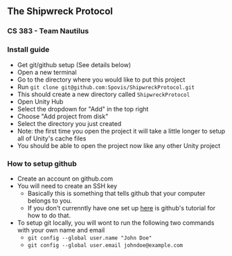 ## The Shipwreck Protocol
### CS 383 - Team Nautilus

### Install guide
  - Get git/github setup (See details below)
  - Open a new terminal
  - Go to the directory where you would like to put this project
  - Run `git clone git@github.com:Spovis/ShipwreckProtocol.git`
  - This should create a new directory called `ShipwreckProtocol`
  - Open Unity Hub
  - Select the dropdown for "Add" in the top right
  - Choose "Add project from disk"
  - Select the directory you just created
  - Note: the first time you open the project it will take a little longer to setup all of Unity's cache files
  - You should be able to open the project now like any other Unity project

### How to setup github
  - Create an account on github.com
  - You will need to create an SSH key
    - Basically this is something that tells github that your computer belongs to you.
    - If you don't currenntly have one set up [here](https://docs.github.com/en/authentication/connecting-to-github-with-ssh) is github's tutorial for how to do that.
  - To setup git locally, you will wont to run the following two commands with your own name and email
    - `git config --global user.name "John Doe"`
    - `git config --global user.email johndoe@example.com`
